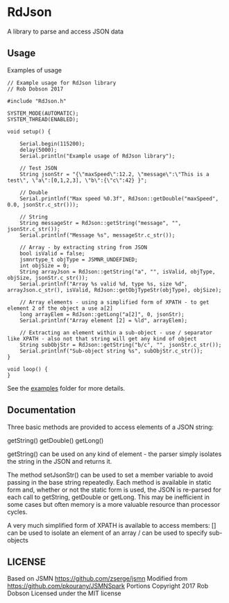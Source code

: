 # RdJson

A library to parse and access JSON data

## Usage

Examples of usage

```
// Example usage for RdJson library
// Rob Dobson 2017

#include "RdJson.h"

SYSTEM_MODE(AUTOMATIC);
SYSTEM_THREAD(ENABLED);

void setup() {

    Serial.begin(115200);
    delay(5000);
    Serial.println("Example usage of RdJson library");

    // Test JSON
    String jsonStr = "{\"maxSpeed\":12.2, \"message\":\"This is a test\", \"a\":[0,1,2,3], \"b\":{\"c\":42} }";

    // Double
    Serial.printlnf("Max speed %0.3f", RdJson::getDouble("maxSpeed", 0.0, jsonStr.c_str()));

    // String
    String messageStr = RdJson::getString("message", "", jsonStr.c_str());
    Serial.printlnf("Message %s", messageStr.c_str());

    // Array - by extracting string from JSON
    bool isValid = false;
    jsmnrtype_t objType = JSMNR_UNDEFINED;
    int objSize = 0;
    String arrayJson = RdJson::getString("a", "", isValid, objType, objSize, jsonStr.c_str());
    Serial.printlnf("Array %s valid %d, type %s, size %d", arrayJson.c_str(), isValid, RdJson::getObjTypeStr(objType), objSize);

    // Array elements - using a simplified form of XPATH - to get element 2 of the object a use a[2]
    long arrayElem = RdJson::getLong("a[2]", 0, jsonStr);
    Serial.printlnf("Array element [2] = %ld", arrayElem);

    // Extracting an element within a sub-object - use / separator like XPATH - also not that string will get any kind of object
    String subObjStr = RdJson::getString("b/c", "", jsonStr.c_str());
    Serial.printlnf("Sub-object string %s", subObjStr.c_str());
}

void loop() {
}

```

See the [examples](examples) folder for more details.

## Documentation

Three basic methods are provided to access elements of a JSON string:

getString()
getDouble()
getLong()

getString() can be used on any kind of element - the parser simply isolates the string in the JSON and returns it.

The method setJsonStr() can be used to set a member variable to avoid passing in the base string repeatedly.  Each method is available in static form and, whether or not the static form is used, the JSON is re-parsed for each call to getString, getDouble or getLong. This may be inefficient in some cases but often memory is a more valuable resource than processor cycles.

A very much simplified form of XPATH is available to access members:
[] can be used to isolate an element of an array
/ can be used to specify sub-objects

## LICENSE
Based on JSMN https://github.com/zserge/jsmn
Modified from https://github.com/pkourany/JSMNSpark
Portions Copyright 2017 Rob Dobson
Licensed under the MIT license
